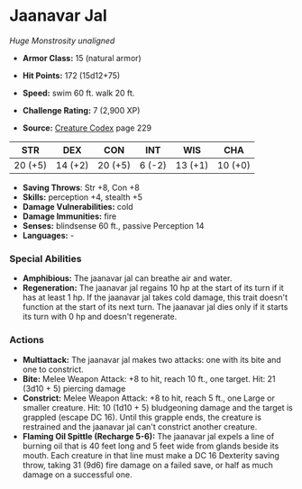 # Jaanavar Jal

*Huge* *Monstrosity* *unaligned*

- **Armor Class:** 15 (natural armor)
- **Hit Points:** 172 (15d12+75)
- **Speed:** swim 60 ft. walk 20 ft.

- **Challenge Rating:** 7 (2,900 XP)
- **Source:** [Creature Codex](https://koboldpress.com/kpstore/product/creature-codex-for-5th-edition-dnd) page 229

| STR | DEX | CON | INT | WIS | CHA |
| --- | --- | --- | --- | --- | --- |
| 20 (+5) | 14 (+2) | 20 (+5) | 6 (-2) | 13 (+1) | 10 (+0) |

- **Saving Throws**: Str +8, Con +8
- **Skills:** perception +4, stealth +5
- **Damage Vulnerabilities:** cold
- **Damage Immunities:** fire
- **Senses:** blindsense 60 ft., passive Perception 14
- **Languages:** -

### Special Abilities

- **Amphibious:** The jaanavar jal can breathe air and water.
- **Regeneration:** The jaanavar jal regains 10 hp at the start of its turn if it has at least 1 hp. If the jaanavar jal takes cold damage, this trait doesn't function at the start of its next turn. The jaanavar jal dies only if it starts its turn with 0 hp and doesn't regenerate.

### Actions

- **Multiattack:** The jaanavar jal makes two attacks: one with its bite and one to constrict.
- **Bite:** Melee Weapon Attack: +8 to hit, reach 10 ft., one target. Hit: 21 (3d10 + 5) piercing damage
- **Constrict:** Melee Weapon Attack: +8 to hit, reach 5 ft., one Large or smaller creature. Hit: 10 (1d10 + 5) bludgeoning damage and the target is grappled (escape DC 16). Until this grapple ends, the creature is restrained and the jaanavar jal can't constrict another creature.
- **Flaming Oil Spittle (Recharge 5-6):** The jaanavar jal expels a line of burning oil that is 40 feet long and 5 feet wide from glands beside its mouth. Each creature in that line must make a DC 16 Dexterity saving throw, taking 31 (9d6) fire damage on a failed save, or half as much damage on a successful one.


